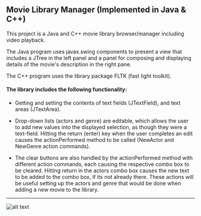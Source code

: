 ## Movie Library Manager (Implemented in Java & C++)

This project is a Java and C++ movie library browser/manager including video playback.

The Java program uses javax.swing components to present a view that includes
a JTree in the left panel and a panel for composing and displaying details of the
movie's description in the right pane.

The C++ program uses the library package FLTK (fast light toolkit).

#### The library includes the following functionality: 

-  Getting and setting the contents of text fields (JTextField), and text areas (JTextArea).

- Drop-down lists (actors and genre) are editable, which allows the user to add new values 
  into the displayed selection, as though they were a text-field. Hitting the return (enter)
  key when the user completes an edit causes the actionPerformed method to be called 
  (NewActor and NewGenre action commands).
  
- The clear buttons are also handled by the actionPerformed method with different action
  commands, each causing the respective combo box to be cleared. Hitting return in the
  actors combo box causes the new text to be added to the combo box, if its not already there.
  These actions will be useful setting up the actors and genre that would be done when adding
  a new movie to the library.
  
______________________________________________________________________________________________
 
![alt text](https://raw.githubusercontent.com/tdirusso/MovieLibrary/master/movieLib.png)
